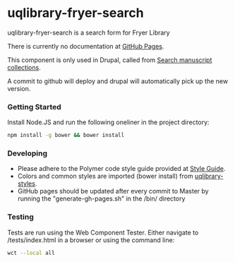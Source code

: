 # uqlibrary-fryer-search

uqlibrary-fryer-search is a search form for Fryer Library

There is currently no documentation at [GitHub Pages](http://uqlibrary.github.io/uqlibrary-fryer-search).

This component is only used in Drupal, called from [Search manuscript collections](https://web.library.uq.edu.au/locations-hours/fryer-library/search-manuscript-collections).

A commit to github will deploy and drupal will automatically pick up the new version.

### Getting Started
Install Node.JS and run the following oneliner in the project directory:
```sh
npm install -g bower && bower install
```

### Developing
- Please adhere to the Polymer code style guide provided at [Style Guide](http://polymerelements.github.io/style-guide/). 
- Colors and common styles are imported (bower install) from [uqlibrary-styles](http://github.com/uqlibrary/uqlibrary-styles).
- GitHub pages should be updated after every commit to Master by running the "generate-gh-pages.sh" in the /bin/ directory

### Testing
Tests are run using the Web Component Tester. Either navigate to /tests/index.html in a browser or using the command line:
```sh
wct --local all
```